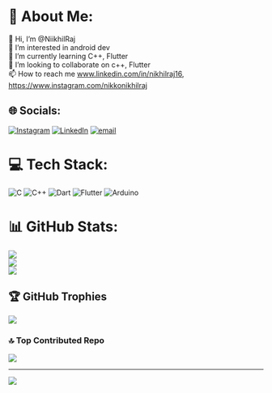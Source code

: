 # 💫 About Me:
👋 Hi, I’m @NiikhilRaj<br>👀 I’m interested in android dev<br>🌱 I’m currently learning C++, Flutter<br>💞️ I’m looking to collaborate on c++, Flutter<br>📫 How to reach me www.linkedin.com/in/nikhilraj16, https://www.instagram.com/nikkonikhilraj


## 🌐 Socials:
[![Instagram](https://img.shields.io/badge/Instagram-%23E4405F.svg?logo=Instagram&logoColor=white)](https://instagram.com/nikkonikhilraj) [![LinkedIn](https://img.shields.io/badge/LinkedIn-%230077B5.svg?logo=linkedin&logoColor=white)](https://linkedin.com/in/www.linkedin.com/in/nikhilraj16) [![email](https://img.shields.io/badge/Email-D14836?logo=gmail&logoColor=white)](mailto:nikhilraj13733@gmail.com) 

# 💻 Tech Stack:
![C](https://img.shields.io/badge/c-%2300599C.svg?style=flat&logo=c&logoColor=white) ![C++](https://img.shields.io/badge/c++-%2300599C.svg?style=flat&logo=c%2B%2B&logoColor=white) ![Dart](https://img.shields.io/badge/dart-%230175C2.svg?style=flat&logo=dart&logoColor=white) ![Flutter](https://img.shields.io/badge/Flutter-%2302569B.svg?style=flat&logo=Flutter&logoColor=white) ![Arduino](https://img.shields.io/badge/-Arduino-00979D?style=flat&logo=Arduino&logoColor=white)
# 📊 GitHub Stats:
![](https://github-readme-stats.vercel.app/api?username=NiikhilRaj&theme=dark&hide_border=false&include_all_commits=true&count_private=true)<br/>
![](https://github-readme-streak-stats.herokuapp.com/?user=NiikhilRaj&theme=dark&hide_border=false)<br/>
![](https://github-readme-stats.vercel.app/api/top-langs/?username=NiikhilRaj&theme=dark&hide_border=false&include_all_commits=true&count_private=true&layout=compact)

## 🏆 GitHub Trophies
![](https://github-profile-trophy.vercel.app/?username=NiikhilRaj&theme=radical&no-frame=false&no-bg=false&margin-w=4)

### 🔝 Top Contributed Repo
![](https://github-contributor-stats.vercel.app/api?username=NiikhilRaj&limit=5&theme=dark&combine_all_yearly_contributions=true)

---
[![](https://visitcount.itsvg.in/api?id=NiikhilRaj&icon=5&color=2)](https://visitcount.itsvg.in)

<!-- Proudly created with GPRM ( https://gprm.itsvg.in ) -->
